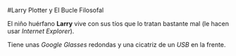 #Larry Plotter y El Bucle Filosofal

El niño huérfano **Larry** vive con sus tíos que lo tratan bastante mal
(le hacen usar *Internet Explorer*).

Tiene unas *Google Glasses* redondas y una cicatriz de un *USB* en la frente.
